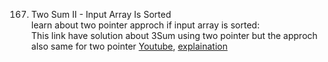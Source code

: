 167. Two Sum II - Input Array Is Sorted  
learn about two pointer approch if input array is sorted:  
This link have solution about 3Sum using two pointer but the approch also same for two pointer [Youtube](https://www.youtube.com/watch?v=jzZsG8n2R9A), [explaination](https://codewithgeeks.com/3-sum-leetcode-solution/)

